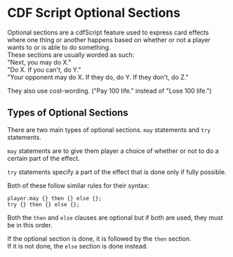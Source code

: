 # CDF Script Optional Sections

Optional sections are a cdfScript feature used to express card effects where one thing or another happens based on whether or not a player wants to or is able to do something.  
These sections are usually worded as such:  
"Next, you may do X."  
"Do X. If you can't, do Y."  
"Your opponent may do X. If they do, do Y. If they don't, do Z."

They also use cost-wording. ("Pay 100 life." instead of "Lose 100 life.")

## Types of Optional Sections
There are two main types of optional sections. `may` statements and `try` statements.  

`may` statements are to give them player a choice of whether or not to do a certain part of the effect.

`try` statements specify a part of the effect that is done only if fully possible.

Both of these follow similar rules for their syntax:  
```
player.may {} then {} else {};
try {} then {} else {};
```
Both the `then` and `else` clauses are optional but if both are used, they must be in this order.

If the optional section is done, it is followed by the `then` section.  
If it is not done, the `else` section is done instead.